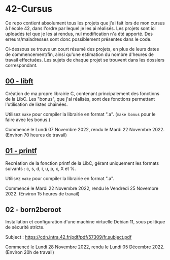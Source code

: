 # 42-Cursus

Ce repo contient absolument tous les projets que j'ai fait lors de mon cursus à l'école 42, dans l'ordre par lequel je les ai réalisés.
Les projets sont ici uploadés tel que je les ai rendus, nul modification n'a été apporté. Des erreurs/maladresses sont donc possiblement présentes dans le code.

Ci-dessous se trouve un court résumé des projets, en plus de leurs dates de commencement/fin, ainsi qu'une estimation du nombre d'heures de travail effectuées.
Les sujets de chaque projet se trouvent dans les dossiers correspondant.

## [00 - libft](https://github.com/Alexioos95/42-Cursus/tree/main/00%20-%20libft)

Création de ma propre librairie C, contenant principalement des fonctions de la LibC.
Les "bonus", que j'ai réalisés, sont des fonctions permettant l'utilisation de listes chaînées.

Utilisez ```make``` pour compiler la librairie en format ".a". (```make bonus``` pour le faire avec les bonus.)

Commencé le Lundi 07 Novembre 2022, rendu le Mardi 22 Novembre 2022. (Environ 70 heures de travail)

## [01 - printf](https://github.com/Alexioos95/42-Cursus/tree/main/01%20-%20printf)

Recréation de la fonction printf de la LibC, gérant uniquement les formats suivants : c, s, d, i, u, p, x, X et %.

Utilisez ```make``` pour compiler la librairie en format ".a".

Commencé le Mardi 22 Novembre 2022, rendu le Vendredi 25 Novembre 2022. (Environ 15 heures de travail)

## 02 - born2beroot

Installation et configuration d'une machine virtuelle Debian 11, sous politique de sécurité stricte.

Subject : https://cdn.intra.42.fr/pdf/pdf/57309/fr.subject.pdf

Commencé le Lundi 28 Novembre 2022, rendu le Lundi 05 Décembre 2022. (Environ 20h de travail)
